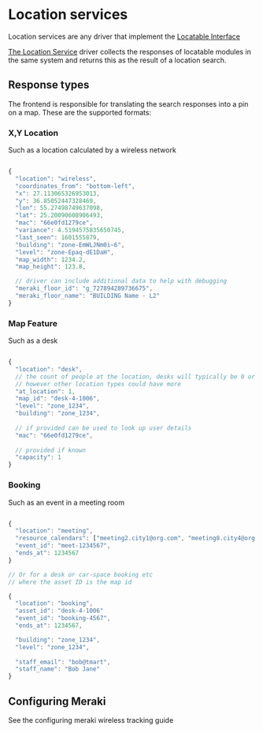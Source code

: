 # Location services

Location services are any driver that implement the [Locatable Interface](https://github.com/PlaceOS/driver/blob/master/src/placeos-driver/interface/locatable.cr)

[The Location Service](https://github.com/PlaceOS/drivers/blob/master/drivers/place/location_services.cr) driver collects the responses of locatable modules in the same system and returns this as the result of a location search.


## Response types

The frontend is responsible for translating the search responses into a pin on a map.
These are the supported formats:


### X,Y Location

Such as a location calculated by a wireless network

```javascript

{
  "location": "wireless",
  "coordinates_from": "bottom-left",
  "x": 27.113065326953013,
  "y": 36.85052447328469,
  "lon": 55.27498749637098,
  "lat": 25.20090608906493,
  "mac": "66e0fd1279ce",
  "variance": 4.5194575835650745,
  "last_seen": 1601555879,
  "building": "zone-EmWLJNm0i~6",
  "level": "zone-Epaq-dE1DaH",
  "map_width": 1234.2,
  "map_height": 123.8,

  // driver can include additional data to help with debugging
  "meraki_floor_id": "g_727894289736675",
  "meraki_floor_name": "BUILDING Name - L2"
}

```


### Map Feature

Such as a desk

```javascript

{
  "location": "desk",
  // the count of people at the location, desks will typically be 0 or 1
  // however other location types could have more
  "at_location": 1,
  "map_id": "desk-4-1006",
  "level": "zone_1234",
  "building": "zone_1234",
  
  // if provided can be used to look up user details
  "mac": "66e0fd1279ce",
  
  // provided if known
  "capacity": 1
}

```


### Booking

Such as an event in a meeting room

```javascript

{
  "location": "meeting",
  "resource_calendars": ["meeting2.city1@org.com", "meeting8.city4@org.com"],
  "event_id": "meet-1234567",
  "ends_at": 1234567
}

// Or for a desk or car-space booking etc
// where the asset ID is the map id

{
  "location": "booking",
  "asset_id": "desk-4-1006"
  "event_id": "booking-4567",
  "ends_at": 1234567,

  "building": "zone_1234",
  "level": "zone_1234",
  
  "staff_email": "bob@tmart",
  "staff_name": "Bob Jane"
}

```


## Configuring Meraki

See the configuring meraki wireless tracking guide
